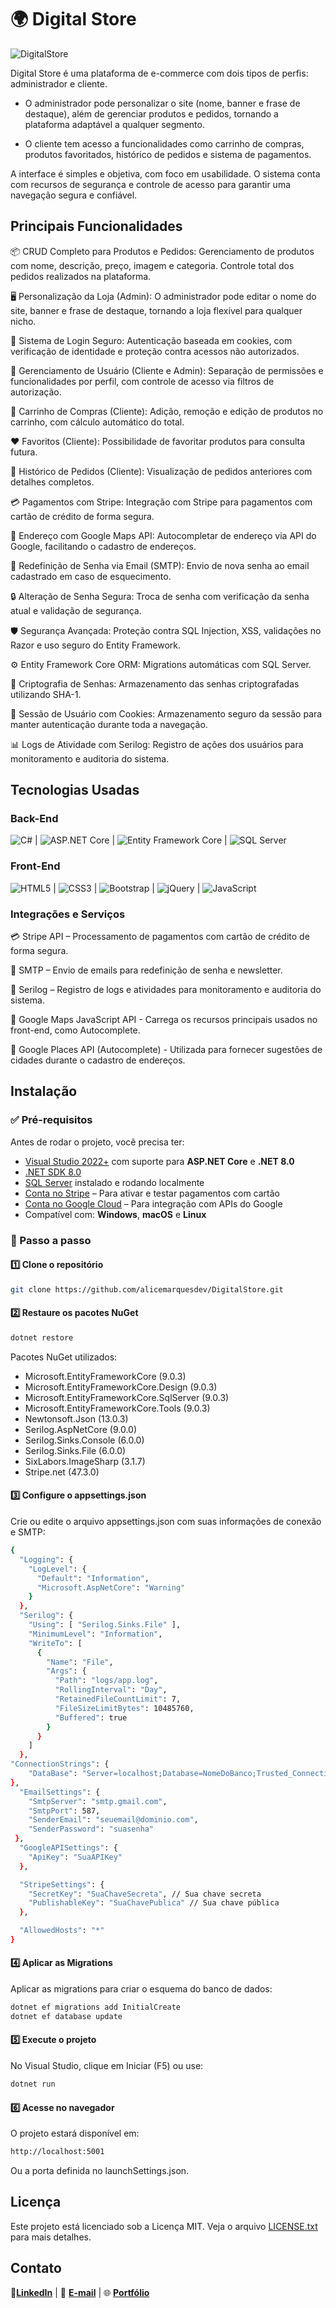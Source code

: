 ﻿# 🌍 Digital Store 

![DigitalStore](./wwwroot/assets/digital-store.png)

Digital Store é uma plataforma de e-commerce com dois tipos de perfis: administrador e cliente.

- O administrador pode personalizar o site (nome, banner e frase de destaque), além de gerenciar
produtos e pedidos, tornando a plataforma adaptável a qualquer segmento.

- O cliente tem acesso a funcionalidades como carrinho de compras, produtos favoritados,
histórico de pedidos e sistema de pagamentos.

A interface é simples e objetiva, com foco em usabilidade. O sistema conta com recursos de segurança
e controle de acesso para garantir uma navegação segura e confiável.

## Principais Funcionalidades

📦 CRUD Completo para Produtos e Pedidos: Gerenciamento de produtos com nome, descrição, preço, imagem e categoria. Controle total dos pedidos realizados na plataforma.

🖥️ Personalização da Loja (Admin): O administrador pode editar o nome do site, banner e frase de destaque, tornando a loja flexível para qualquer nicho.

🔐 Sistema de Login Seguro: Autenticação baseada em cookies, com verificação de identidade e proteção contra acessos não autorizados.

👥 Gerenciamento de Usuário (Cliente e Admin): Separação de permissões e funcionalidades por perfil, com controle de acesso via filtros de autorização.

🛒 Carrinho de Compras (Cliente): Adição, remoção e edição de produtos no carrinho, com cálculo automático do total.

❤️ Favoritos (Cliente): Possibilidade de favoritar produtos para consulta futura.

📜 Histórico de Pedidos (Cliente): Visualização de pedidos anteriores com detalhes completos.

💳 Pagamentos com Stripe: Integração com Stripe para pagamentos com cartão de crédito de forma segura.

📍 Endereço com Google Maps API: Autocompletar de endereço via API do Google, facilitando o cadastro de endereços.

📧 Redefinição de Senha via Email (SMTP): Envio de nova senha ao email cadastrado em caso de esquecimento.

🔒 Alteração de Senha Segura: Troca de senha com verificação da senha atual e validação de segurança.

🛡️ Segurança Avançada: Proteção contra SQL Injection, XSS, validações no Razor e uso seguro do Entity Framework.

⚙️ Entity Framework Core ORM: Migrations automáticas com SQL Server.

🔑 Criptografia de Senhas: Armazenamento das senhas criptografadas utilizando SHA-1.

🍪 Sessão de Usuário com Cookies: Armazenamento seguro da sessão para manter autenticação durante toda a navegação.

📊 Logs de Atividade com Serilog: Registro de ações dos usuários para monitoramento e auditoria do sistema.


## Tecnologias Usadas

### **Back-End**
![C#](https://img.shields.io/badge/C%23-239120?style=for-the-badge&logo=c-sharp&logoColor=white) | ![ASP.NET Core](https://img.shields.io/badge/ASP.NET_Core-512BD4?style=for-the-badge&logo=dotnet&logoColor=white) | ![Entity Framework Core](https://img.shields.io/badge/Entity_Framework_Core-86B9D9?style=for-the-badge&logo=dotnet&logoColor=white) | ![SQL Server](https://img.shields.io/badge/SQL_Server-CC2927?style=for-the-badge&logo=microsoft-sql-server&logoColor=white)

### **Front-End**
![HTML5](https://img.shields.io/badge/HTML5-E34F26?style=for-the-badge&logo=html5&logoColor=white) | ![CSS3](https://img.shields.io/badge/CSS3-1572B6?style=for-the-badge&logo=css3&logoColor=white) | ![Bootstrap](https://img.shields.io/badge/Bootstrap-7952B3?style=for-the-badge&logo=bootstrap&logoColor=white) | ![jQuery](https://img.shields.io/badge/jQuery-0769AD?style=for-the-badge&logo=jquery&logoColor=white) | ![JavaScript](https://img.shields.io/badge/JavaScript-F7DF1E?style=for-the-badge&logo=javascript&logoColor=black)

### Integrações e Serviços

💳 Stripe API – Processamento de pagamentos com cartão de crédito de forma segura.

📧 SMTP – Envio de emails para redefinição de senha e newsletter.

📝 Serilog – Registro de logs e atividades para monitoramento e auditoria do sistema.

🔹 Google Maps JavaScript API - Carrega os recursos principais usados no front-end, como Autocomplete.

🔹 Google Places API (Autocomplete) - Utilizada para fornecer sugestões de cidades durante o cadastro de endereços.

## Instalação

### ✅ Pré-requisitos

Antes de rodar o projeto, você precisa ter:

- [Visual Studio 2022+](https://visualstudio.microsoft.com/) com suporte para **ASP.NET Core** e **.NET 8.0**
- [.NET SDK 8.0](https://dotnet.microsoft.com/en-us/download/dotnet/8.0)
- [SQL Server](https://www.microsoft.com/en-us/sql-server/sql-server-downloads) instalado e rodando localmente
- [Conta no Stripe](https://stripe.com) – Para ativar e testar pagamentos com cartão
- [Conta no Google Cloud](https://cloud.google.com) – Para integração com APIs do Google
- Compatível com: **Windows**, **macOS** e **Linux**

### 🧩 Passo a passo

#### 1️⃣ Clone o repositório

```bash
git clone https://github.com/alicemarquesdev/DigitalStore.git
```

#### 2️⃣ Restaure os pacotes NuGet

```bash
dotnet restore
```

Pacotes NuGet utilizados:

- Microsoft.EntityFrameworkCore (9.0.3)
- Microsoft.EntityFrameworkCore.Design (9.0.3)
- Microsoft.EntityFrameworkCore.SqlServer (9.0.3)
- Microsoft.EntityFrameworkCore.Tools (9.0.3)
- Newtonsoft.Json (13.0.3)
- Serilog.AspNetCore (9.0.0)
- Serilog.Sinks.Console (6.0.0)
- Serilog.Sinks.File (6.0.0)
- SixLabors.ImageSharp (3.1.7)
- Stripe.net (47.3.0)

#### 3️⃣ Configure o appsettings.json

Crie ou edite o arquivo appsettings.json com suas informações de conexão e SMTP:

```bash
{
  "Logging": {
    "LogLevel": {
      "Default": "Information",
      "Microsoft.AspNetCore": "Warning"
    }
  },
  "Serilog": {
    "Using": [ "Serilog.Sinks.File" ],
    "MinimumLevel": "Information",
    "WriteTo": [
      {
        "Name": "File",
        "Args": {
          "Path": "logs/app.log",
          "RollingInterval": "Day",
          "RetainedFileCountLimit": 7,
          "FileSizeLimitBytes": 10485760,
          "Buffered": true
        }
      }
    ]
  },
"ConnectionStrings": {
    "DataBase": "Server=localhost;Database=NomeDoBanco;Trusted_Connection=True;MultipleActiveResultSets=true;TrustServerCertificate=True"
},
  "EmailSettings": {
    "SmtpServer": "smtp.gmail.com",
    "SmtpPort": 587,
    "SenderEmail": "seuemail@dominio.com",
    "SenderPassword": "suasenha"
 },
  "GoogleAPISettings": {
    "ApiKey": "SuaAPIKey"
  },

  "StripeSettings": {
    "SecretKey": "SuaChaveSecreta", // Sua chave secreta
    "PublishableKey": "SuaChavePublica" // Sua chave pública
  },

  "AllowedHosts": "*"
}
```

#### 4️⃣ Aplicar as Migrations

Aplicar as migrations para criar o esquema do banco de dados:

```bash
dotnet ef migrations add InitialCreate
dotnet ef database update
```

#### 5️⃣ Execute o projeto

No Visual Studio, clique em Iniciar (F5) ou use: 
```bash
dotnet run
```

#### 6️⃣ Acesse no navegador

O projeto estará disponível em:
```bash
http://localhost:5001
```
Ou a porta definida no launchSettings.json.

## Licença

Este projeto está licenciado sob a Licença MIT. Veja o arquivo [LICENSE.txt](LICENSE.txt) para mais detalhes.

## Contato

🔗[**LinkedIn**](https://linkedin.com/in/alicemarquesdev)  |
 📧 [**E-mail**](mailto:alicemarques.dev@hotmail.com)  |
🌐 [**Portfólio**](https://alicemarquesdev.github.io/portfolio-AM/) 


